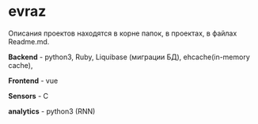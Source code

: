 # evraz

Описания проектов находятся в корне папок, в проектах, в файлах Readme.md.

**Backend** - python3, Ruby, Liquibase (миграции БД), ehcache(in-memory cache), 

**Frontend** - vue

**Sensors** - C

**analytics** - python3 (RNN)